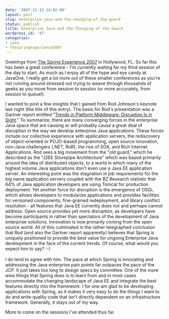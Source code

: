 ```yaml
---
date: '2007-12-13 14:02:00'
layout: post
slug: enterprise-java-and-the-changing-of-the-guard
status: publish
title: Enterprise Java and the Changing of the Guard
wordpress_id: '47'
categories:
- java
- thespringexperience2007
---
```


Greetings from [The Spring Experience 2007](http://www.thespringexperience.com) in Hollywood, FL. So far this has been a great conference - I'm currently waiting for my third session of the day to start. As much as I enjoy all of the hype and eye candy at JavaOne, I really get a lot more out of these smaller conferences as you're not running around stressed out trying to weave through thousands of geeks as you move from session to session (or more accurately, from session to queue!).  
  
I wanted to post a few insights that I gained from Rod Johnson's keynote last night (the title of this entry). The basis for Rod's presentation was a Gartner report entitled "[Trends in Platform Middleware: Disruption Is in Sight](http://www.gartner.com/DisplayDocument?ref=g_search&id=525420&subref=simplesearch)." To summarize, there are many converging forces in the enterprise Java space that are causing or will probably cause a great deal of disruption in the way we develop enterprise Java applications. These forces include our collective experience with application servers, the rediscovery of object-oriented or POJO-based programming, open source innovation, non-Java challengers (.NET, RoR), the rise of SOA, and Rich Internet Applications. Rod sees a big movement from the "old guard," which he described as the "J2EE Stovepipe Architecture" which was based primarily around the idea of distributed objects, to a world in which many of the highest volume Java applications don't even use a Java EE application server. An interesting point was the stagnation in job requirements for the big name application servers coupled with the BZ Research statistic that 64% of Java application developers are using Tomcat for production deployment. Yet another force for disruption is the emergence of OSGi, which allows developers to modularize applications and provides facilities for versioned components, fine-grained redeployment, and library conflict resolution - all features that Java EE currently does not and perhaps cannot address. Open source provides yet more disruption, as developers have become participants in rather than spectators of the development of Java enterprise solutions. Innovation is now primarily coming from the open source world. All of this culminated in the rather telegraphed conclusion that Rod (and also the Gartner report apparently) believes that Spring is uniquely positioned to provide the best value for ongoing Enterprise Java development in the face of the current trends. Of course, what would you expect him to say? :-) [  
](http://www.gartner.com/DisplayDocument?ref=g_search&id=525420&subref=simplesearch)  
I do tend to agree with him. The pace at which Spring is innovating and addressing the Java enterprise pain points far outpaces the pace of the JCP. It just takes too long to design specs by committee. One of the more wise things that Spring does is to learn from and in most cases accommodate the changing landscape of Java EE and integrate the best features directly into the framework. I for one am glad to be developing applications with Spring, as it makes it very easy to do the things I want to do and write quality code that isn't directly dependent on an infrastructure framework. Generally, it stays out of my way.  
  
More to come on the sessions I've attended thus far.

